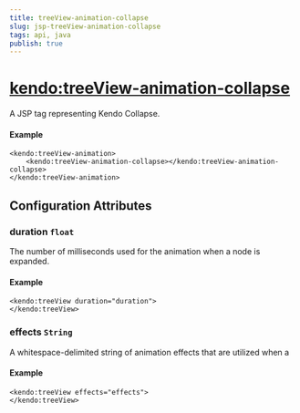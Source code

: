 ```yaml
---
title: treeView-animation-collapse
slug: jsp-treeView-animation-collapse
tags: api, java
publish: true
---
```


# <kendo:treeView-animation-collapse>
A JSP tag representing Kendo Collapse.

#### Example
    <kendo:treeView-animation>
        <kendo:treeView-animation-collapse></kendo:treeView-animation-collapse>
    </kendo:treeView-animation>


## Configuration Attributes


### duration `float`

The number of milliseconds used for the animation when a node is expanded.

#### Example
    <kendo:treeView duration="duration">
    </kendo:treeView>



### effects `String`

A whitespace-delimited string of animation effects that are utilized when a

#### Example
    <kendo:treeView effects="effects">
    </kendo:treeView>



